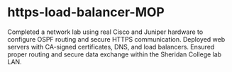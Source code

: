 # https-load-balancer-MOP
Completed a network lab using real Cisco and Juniper hardware to configure OSPF routing and secure HTTPS communication. Deployed web servers with CA-signed certificates, DNS, and load balancers. Ensured proper routing and secure data exchange within the Sheridan College lab LAN.

